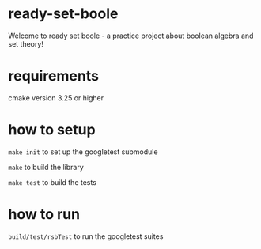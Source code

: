 # ready-set-boole

Welcome to ready set boole - a practice project about boolean algebra and set theory!

# requirements

cmake version 3.25 or higher

# how to setup

```make init``` to set up the googletest submodule

```make``` to build the library

```make test``` to build the tests

# how to run

```build/test/rsbTest``` to run the googletest suites
